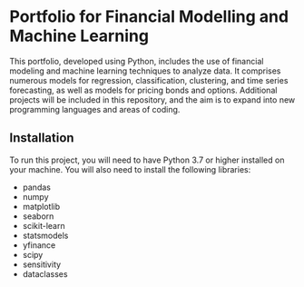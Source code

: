 # Portfolio for Financial Modelling and Machine Learning
This portfolio, developed using Python, includes the use of financial modeling and machine learning techniques to analyze data. It comprises numerous models for regression, classification, clustering, and time series forecasting, as well as models for pricing bonds and options. Additional projects will be included in this repository, and the aim is to expand into new programming languages and areas of coding.

## Installation
To run this project, you will need to have Python 3.7 or higher installed on your machine. You will also need to install the following libraries:

* pandas
* numpy
* matplotlib
* seaborn
* scikit-learn
* statsmodels
* yfinance
* scipy
* sensitivity
* dataclasses
